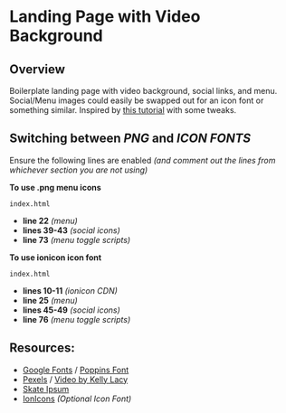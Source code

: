 # Landing Page with Video Background

## Overview
Boilerplate landing page with video background, social links, and menu. Social/Menu images could easily be swapped out for an icon font or something similar. Inspired by [this tutorial](https://www.youtube.com/watch?v=8MgpE2DTTKA) with some tweaks.

## Switching between *PNG* and *ICON FONTS*
Ensure the following lines are enabled *(and comment out the lines from whichever section you are not using)* 

**To use .png menu icons**

`index.html`
- **line 22** *(menu)*
- **lines 39-43** *(social icons)*
- **line 73** *(menu toggle scripts)*

**To use ionicon icon font**

`index.html`
- **lines 10-11** *(ionicon CDN)*
- **line 25** *(menu)* 
- **lines 45-49** *(social icons)*
- **line 76** *(menu toggle scripts)*


## Resources:
- [Google Fonts](https://fonts.google.com/) / [Poppins Font](https://fonts.google.com/specimen/Poppins)
- [Pexels](https://www.pexels.com/) / [Video by Kelly Lacy](https://www.pexels.com/video/a-skateboarder-doing-exhibition-tricks-2853795/)
- [Skate Ipsum](http://skateipsum.com/#ipsum)
- [IonIcons](https://ionicons.com/) *(Optional Icon Font)*